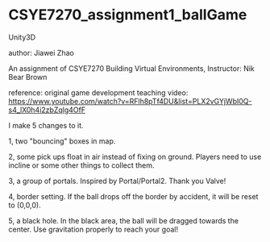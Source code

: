 # CSYE7270_assignment1_ballGame

Unity3D

author: Jiawei Zhao

An assignment of CSYE7270 Building Virtual Environments, Instructor: Nik Bear Brown

reference:
original game development teaching video: https://www.youtube.com/watch?v=RFlh8pTf4DU&list=PLX2vGYjWbI0Q-s4_lX0h4i2zbZqlg4OfF

I make 5 changes to it.

1, two "bouncing" boxes in map.

2, some pick ups float in air instead of fixing on ground. Players need to use incline or some other things to collect them.

3, a group of portals. Inspired by Portal/Portal2. Thank you Valve!

4, border setting. If the ball drops off the border by accident, it will be reset to (0,0,0).

5, a black hole. In the black area, the ball will be dragged towards the center. Use gravitation properly to reach your goal!

